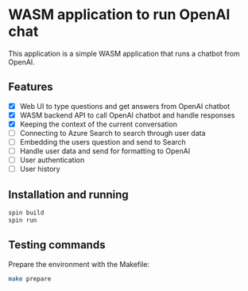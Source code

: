 # WASM application to run OpenAI chat

This application is a simple WASM application that runs a chatbot from OpenAI.

## Features

- [x] Web UI to type questions and get answers from OpenAI chatbot
- [x] WASM backend API to call OpenAI chatbot and handle responses
- [x] Keeping the context of the current conversation
- [ ] Connecting to Azure Search to search through user data
- [ ] Embedding the users question and send to Search
- [ ] Handle user data and send for formatting to OpenAI
- [ ] User authentication
- [ ] User history

## Installation and running

```bash
spin build
spin run
```

## Testing commands

Prepare the environment with the Makefile:

```bash
make prepare
```
